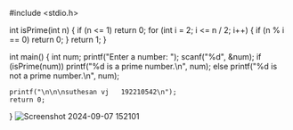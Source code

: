 #include <stdio.h>

int isPrime(int n) {
    if (n <= 1)
        return 0;
    for (int i = 2; i <= n / 2; i++) {
        if (n % i == 0)
            return 0;
    }
    return 1;
}

int main() {
    int num;
    printf("Enter a number: ");
    scanf("%d", &num);
    if (isPrime(num))
        printf("%d is a prime number.\n", num);
    else
        printf("%d is not a prime number.\n", num);

    printf("\n\n\nsuthesan vj   192210542\n");
    return 0;
}
![Screenshot 2024-09-07 152101](https://github.com/user-attachments/assets/a5de6433-43bb-43a5-91f6-eaaf80f6d53e)
